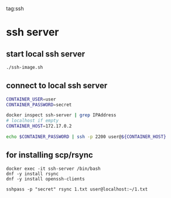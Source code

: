 tag:ssh  

# ssh server
## start local ssh server
```sh
./ssh-image.sh
```

## connect to local ssh server
```sh
CONTAINER_USER=user
CONTAINER_PASSWORD=secret

docker inspect ssh-server | grep IPAddress
# localhost if empty
CONTAINER_HOST=172.17.0.2

echo $CONTAINER_PASSWORD | ssh -p 2200 user@${CONTAINER_HOST}
```

## for installing scp/rsync
```shell
docker exec -it ssh-server /bin/bash
dnf -y install rsync
dnf -y install openssh-clients 
```
```shell
sshpass -p "secret" rsync 1.txt user@localhost:~/1.txt
```
